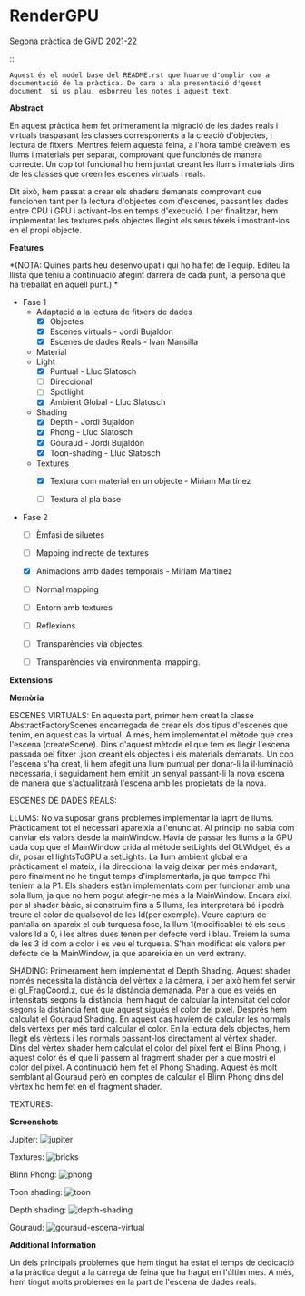 # RenderGPU
Segona pràctica de GiVD 2021-22

::

    Aquest és el model base del README.rst que huarue d'omplir com a documentació de la pràctica. De cara a ala presentació d'qeust document, si us plau, esborreu les notes i aquest text. 
    
**Abstract**

En aquest pràctica hem fet primerament la migració de les dades reals i virtuals traspasant les classes corresponents a la creació d'objectes, i lectura de fitxers. Mentres feiem aquesta feina, a l'hora també creàvem les llums i materials per separat, comprovant que funcionés de manera correcte. Un cop tot funcional ho hem juntat creant les llums i materials dins de les classes que creen les escenes virtuals i reals. 

Dit això, hem passat a crear els shaders demanats comprovant que funcionen tant per la lectura d'objectes com d'escenes, passant les dades entre CPU i GPU i activant-los en temps d'execució. I per finalitzar, hem implementat les textures pels objectes llegint els seus téxels i mostrant-los en el propi objecte.

**Features**

*(NOTA: Quines parts heu desenvolupat i qui ho ha fet de l'equip. Editeu la llista que teniu a continuació afegint darrera de cada punt, la persona que ha treballat en aquell punt.) *

- Fase 1
    - Adaptació a la lectura de fitxers de dades
        - [X] Objectes
        - [X] Escenes virtuals - Jordi Bujaldon
        - [X] Escenes de dades Reals - Ivan Mansilla
    - Material
    - Light
        - [X] Puntual - Lluc Slatosch
        - [ ] Direccional
        - [ ] Spotlight
        - [X] Ambient Global - Lluc Slatosch
    - Shading
        - [X] Depth - Jordi Bujaldon
        - [X] Phong - Lluc Slatosch
        - [X] Gouraud - Jordi Bujaldón
        - [X] Toon-shading - Lluc Slatosch
    - Textures
        - [X] Textura com material en un objecte -  Miriam Martínez
        - [ ] Textura al pla base
        

- Fase 2 
    - [ ] Èmfasi de siluetes
    - [ ] Mapping indirecte de textures
    - [X] Animacions amb dades temporals - Miriam Martinez
    - [ ] Normal mapping
    - [ ] Entorn amb textures
    - [ ] Reflexions
    - [ ] Transparències via objectes.
    - [ ] Transparències via environmental mapping.


**Extensions**

**Memòria**

ESCENES VIRTUALS:
En aquesta part, primer hem creat la classe AbstractFactoryScenes encarregada de crear els dos tipus d'escenes que tenim, en aquest cas la virtual. A més, hem implementat el mètode que crea l'escena (createScene). Dins d'aquest mètode el que fem es llegir l'escena passada pel fitxer .json creant els objectes i els materials demanats. Un cop l'escena s'ha creat, li hem afegit una llum puntual per donar-li la il·luminació necessaria, i seguidament hem emitit un senyal passant-li la nova escena de manera que s'actualitzarà l'escena amb les propietats de la nova.

ESCENES DE DADES REALS:

LLUMS:
No va suposar grans problemes implementar la laprt de llums. Pràcticament tot el necessari apareixia a l'enunciat. Al principi no sabia com canviar els valors desde la mainWindow. Havia de passar les llums a la GPU cada cop que el MainWindow crida al mètode setLights del GLWidget, és a dir, posar el lightsToGPU a setLights.
La llum ambient global era pràcticament el mateix, i la direccional la vaig deixar per més endavant, pero finalment no he tingut temps d'implementarla, ja que tampoc l'hi teniem a la P1. Els shaders estàn implementats com per funcionar amb una sola llum, ja que no hem pogut afegir-ne més a la MainWindow. Encara així, per al shader bàsic, si construím fins a 5 llums, les interpretarà bé i podrà treure el color de qualsevol de les Id(per exemple). Veure captura de pantalla on apareix el cub turquesa fosc, la llum 1(modificable) té els seus valors Id a 0, i les altres dues tenen per defecte verd i blau. Treiem la suma de les 3 id com a color i es veu el turquesa.
S'han modificat els valors per defecte de la MainWindow, ja que apareixia en un verd extrany.


SHADING:
Primerament hem implementat el Depth Shading. Aquest shader només necessita la distància del vèrtex a la càmera, i per això hem fet servir el gl_FragCoord.z, que és la distància demanada. Per a que es veiés en intensitats segons la distància, hem hagut de calcular la intensitat del color segons la distància fent que aquest sigués el color del píxel.
Després hem calculat el Gouraud Shading. En aquest cas havíem de calcular les normals dels vèrtexs per més tard calcular el color. En la lectura dels objectes, hem llegit els vèrtexs i les normals passant-los directament al vèrtex shader. Dins del vèrtex shader hem calculat el color del píxel fent el Blinn Phong, i aquest color és el que li passem al fragment shader per a que mostri el color del píxel.
A continuació hem fet el Phong Shading. Aquest és molt semblant al Gouraud però en comptes de calcular el Blinn Phong dins del vèrtex ho hem fet en el fragment shader.

TEXTURES:

**Screenshots**

Jupiter:
![jupiter](https://user-images.githubusercontent.com/32061294/169720129-978c1f2a-82c1-4019-a567-92e970c7bc9c.png)

Textures:
![bricks](https://user-images.githubusercontent.com/32061294/169720166-a5f58681-f79b-49f5-bb9a-e22cfbc4cb48.png)

Blinn Phong:
![phong](https://user-images.githubusercontent.com/32061294/169720172-c3ee132c-a784-41e0-9634-4bb97c3bd6f6.png)

Toon shading:
![toon](https://user-images.githubusercontent.com/32061294/169720179-c2274453-542b-4831-85d5-e52eb2ce5e0e.png)

Depth shading:
![depth-shading](https://user-images.githubusercontent.com/32061294/169720183-ef3d46fe-e4df-4431-a334-cdbaeccd87f8.png)

Gouraud:
![gouraud-escena-virtual](https://user-images.githubusercontent.com/32061294/169720202-ef21ce48-1298-49f5-9647-3ecf797f73fc.png)


**Additional Information**

Un dels principals problemes que hem tingut ha estat el temps de dedicació a la pràctica degut a la càrrega de feina que ha hagut en l'últim mes. A més, hem tingut molts problemes en la part de l'escena de dades reals.
